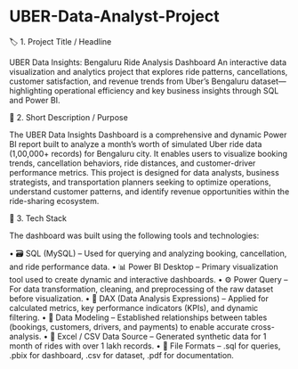 # UBER-Data-Analyst-Project
🏷️ 1. Project Title / Headline

UBER Data Insights: Bengaluru Ride Analysis Dashboard
An interactive data visualization and analytics project that explores ride patterns, cancellations, customer satisfaction, and revenue trends from Uber’s Bengaluru dataset—highlighting operational efficiency and key business insights through SQL and Power BI.

📝 2. Short Description / Purpose

The UBER Data Insights Dashboard is a comprehensive and dynamic Power BI report built to analyze a month’s worth of simulated Uber ride data (1,00,000+ records) for Bengaluru city. It enables users to visualize booking trends, cancellation behaviors, ride distances, and customer-driver performance metrics.
This project is designed for data analysts, business strategists, and transportation planners seeking to optimize operations, understand customer patterns, and identify revenue opportunities within the ride-sharing ecosystem.

🧰 3. Tech Stack

The dashboard was built using the following tools and technologies:

• 🗃️ SQL (MySQL) – Used for querying and analyzing booking, cancellation, and ride performance data.
• 📊 Power BI Desktop – Primary visualization tool used to create dynamic and interactive dashboards.
• ⚙️ Power Query – For data transformation, cleaning, and preprocessing of the raw dataset before visualization.
• 🧠 DAX (Data Analysis Expressions) – Applied for calculated metrics, key performance indicators (KPIs), and dynamic filtering.
• 🧩 Data Modeling – Established relationships between tables (bookings, customers, drivers, and payments) to enable accurate cross-analysis.
• 💾 Excel / CSV Data Source – Generated synthetic data for 1 month of rides with over 1 lakh records.
• 📁 File Formats – .sql for queries, .pbix for dashboard, .csv for dataset, .pdf for documentation.
